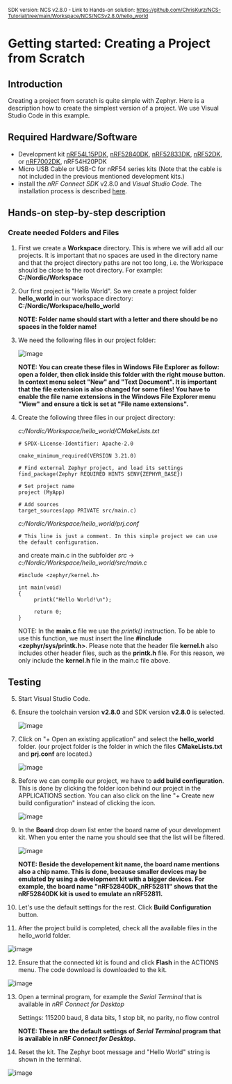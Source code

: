 <sup>SDK version: NCS v2.8.0  -  Link to Hands-on solution: https://github.com/ChrisKurz/NCS-Tutorial/tree/main/Workspace/NCS/NCSv2.8.0/hello_world</sup>

# Getting started: Creating a Project from Scratch

## Introduction

Creating a project from scratch is quite simple with Zephyr. Here is a description how to create the simplest version of a project. We use Visual Studio Code in this example.

## Required Hardware/Software
- Development kit [nRF54L15PDK](https://www.nordicsemi.com/Products/Development-hardware/nRF54L15-DK), [nRF52840DK](https://www.nordicsemi.com/Products/Development-hardware/nRF52840-DK), [nRF52833DK](https://www.nordicsemi.com/Products/Development-hardware/nRF52833-DK), [nRF52DK](https://www.nordicsemi.com/Products/Development-hardware/nrf52-dk), or [nRF7002DK](https://www.nordicsemi.com/Products/Development-hardware/nRF7002-DK), nRF54H20PDK 
- Micro USB Cable or USB-C for nRF54 series kits (Note that the cable is not included in the previous mentioned development kits.)
- install the _nRF Connect SDK_ v2.8.0 and _Visual Studio Code_. The installation process is described [here](https://academy.nordicsemi.com/courses/nrf-connect-sdk-fundamentals/lessons/lesson-1-nrf-connect-sdk-introduction/topic/exercise-1-1/).

## Hands-on step-by-step description 

### Create needed Folders and Files

1) First we create a __Workspace__ directory. This is where we will add all our projects. It is important that no spaces are used in the directory name and that the project directory paths are not too long, i.e. the Workspace should be close to the root directory. For example:   __C:/Nordic/Workspace__

2) Our first project is "Hello World". So we create a project folder __hello_world__ in our workspace directory:    __C:/Nordic/Workspace/hello_world__

    __NOTE: Folder name should start with a letter and there should be no spaces in the folder name!__

3) We need the following files in our project folder:

   ![image](images/01_ProjectFolder.jpg)

   __NOTE: You can create these files in Windows File Explorer as follow: open a folder, then click inside this folder with the right mouse button. In context menu select "New" and "Text Document". It is important that the file extension is also changed for some files! You have to enable the file name extensions in the Windows File Explorer menu "View" and ensure a tick is set at "File name extensions".__

4) Create the following three files in our project directory:

    _c:/Nordic/Workspace/hello_world/CMakeLists.txt_
    
       # SPDX-License-Identifier: Apache-2.0

       cmake_minimum_required(VERSION 3.21.0)

       # Find external Zephyr project, and load its settings
       find_package(Zephyr REQUIRED HINTS $ENV{ZEPHYR_BASE})

       # Set project name
       project (MyApp)

       # Add sources
       target_sources(app PRIVATE src/main.c)             

    _c:/Nordic/Workspace/hello_world/prj.conf_
    
       # This line is just a comment. In this simple project we can use the default configuration. 
       
    and create main.c in the subfolder _src_ ->
         _c:/Nordic/Workspace/hello_world/src/main.c_
    
       #include <zephyr/kernel.h>

       int main(void)
       {
            printk("Hello World!\n");

            return 0;
       }

   NOTE: In the __main.c__ file we use the _printk()_ instruction. To be able to use this function, we must insert the line __#include <zephyr/sys/printk.h>__. Please note that the header file __kernel.h__ also includes other header files, such as the __printk.h__ file. For this reason, we only include the __kernel.h__ file in the main.c file above.

## Testing

5) Start Visual Studio Code.

6) Ensure the toolchain version __v2.8.0__ and SDK version __v2.8.0__ is selected.

   ![image](images/01_SelectSDKversion-NCSv2.8.0.jpg)   

7) Click on "+ Open an existing application" and select the __hello_world__ folder. (our project folder is the folder in which the files __CMakeLists.txt__ and __prj.conf__ are located.)

   ![image](images/01_AddApplicationToWorkspace-NCSv2.6.0.jpg)

8) Before we can compile our project, we have to __add build configuration__. This is done by clicking the folder icon behind our project in the APPLICATIONS section. You can also click on the line "+ Create new build configuration" instead of clicking the icon.

   ![image](images/01_GenerateConfiguration-NCSv2.6.0.jpg)

9) In the __Board__ drop down list enter the board name of your development kit. When you enter the name you should see that the list will be filtered. 

   ![image](images/01_BuildConfiguration-NCSv2.6.0.jpg)

   __NOTE: Beside the developement kit name, the board name mentions also a chip name. This is done, because smaller devices may be emulated by using a development kit with a bigger devices. For example, the board name "nRF52840DK_nRF52811" shows that the nRF52840DK kit is used to emulate an nRF52811.__

10) Let's use the default settings for the rest. Click __Build Configuration__ button.

11) After the project build is completed, check all the available files in the hello_world folder.

   ![image](images/01_GeneratedFiles-NCSv2.5.2.jpg)

12) Ensure that the connected kit is found and click __Flash__ in the ACTIONS menu. The code download is downloaded to the kit. 

   ![image](images/01_Flash-2.jpg)

13) Open a terminal program, for example the _Serial Terminal_ that is available in _nRF Connect for Desktop_
 
    Settings: 115200 baud, 8 data bits, 1 stop bit, no parity, no flow control
    
    __NOTE: These are the default settings of _Serial Terminal_ program that is available in _nRF Connect for Desktop_.__

15) Reset the kit. The Zephyr boot message and "Hello World" string is shown in the terminal. 

   ![image](images/01_NrfTerminal-NCSv2.6.0.jpg)
